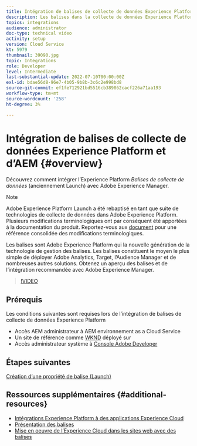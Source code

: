 ```yaml
---
title: Intégration de balises de collecte de données Experience Platform (Launch) et d’AEM
description: Les balises dans la collecte de données Experience Platform sont la solution de gestion des balises de nouvelle génération de l’Adobe et le meilleur moyen de déployer Adobe Analytics, Target, l’Audience Manager et de nombreuses autres solutions. Obtenez un aperçu des balises (anciennement appelées Launch) et de l’intégration recommandée avec Adobe Experience Manager.
topics: integrations
audience: administrator
doc-type: technical video
activity: setup
version: Cloud Service
kt: 5979
thumbnail: 39090.jpg
topic: Integrations
role: Developer
level: Intermediate
last-substantial-update: 2022-07-10T00:00:00Z
exl-id: bdae56d8-96e7-4b05-9b8b-3c6c2e998bd8
source-git-commit: ef1fe712921bd5516cb389862cacf226a71aa193
workflow-type: tm+mt
source-wordcount: '258'
ht-degree: 3%

---
```


# Intégration de balises de collecte de données Experience Platform et d’AEM {#overview}

Découvrez comment intégrer l’Experience Platform _Balises de collecte de données_ (anciennement Launch) avec Adobe Experience Manager.

>[!NOTE]
>
>Adobe Experience Platform Launch a été rebaptisé en tant que suite de technologies de collecte de données dans Adobe Experience Platform. Plusieurs modifications terminologiques ont par conséquent été apportées à la documentation du produit. Reportez-vous aux [document](https://experienceleague.adobe.com/docs/experience-platform/tags/term-updates.html) pour une référence consolidée des modifications terminologiques.


Les balises sont Adobe Experience Platform qui  la nouvelle génération de la technologie de gestion des balises. Les balises constituent le moyen le plus simple de déployer Adobe Analytics, Target, l’Audience Manager et de nombreuses autres solutions. Obtenez un aperçu des balises et de l’intégration recommandée avec Adobe Experience Manager.

>[!VIDEO](https://video.tv.adobe.com/v/39090?quality=12&learn=on)


## Prérequis

Les conditions suivantes sont requises lors de l’intégration de balises de collecte de données Experience Platform

+ Accès AEM administrateur à AEM environnement as a Cloud Service
+ Un site de référence comme [WKND](https://github.com/adobe/aem-guides-wknd) déployé sur
+ Accès administrateur système à [Console Adobe Developer](https://developer.adobe.com/developer-console/)


## Étapes suivantes

[Création d’une propriété de balise (Launch)](create-tag-property.md)

## Ressources supplémentaires {#additional-resources}

+ [Intégrations Experience Platform à des applications Experience Cloud](https://experienceleague.adobe.com/docs/platform-learn/tutorials/intro-to-platform/integrations-with-experience-cloud-applications.html)
+ [Présentation des balises](https://experienceleague.adobe.com/docs/experience-platform/tags/home.html)
+ [Mise en oeuvre de l’Experience Cloud dans les sites web avec des balises](https://experienceleague.adobe.com/docs/platform-learn/implement-in-websites/overview.html)
